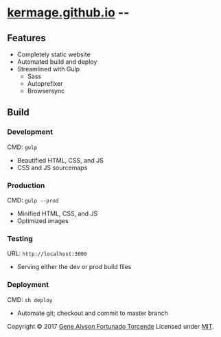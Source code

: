 # [kermage.github.io](https://kermage.github.io) --

## Features
- Completely static website
- Automated build and deploy
- Streamlined with Gulp
	- Sass
	- Autoprefixer
	- Browsersync

## Build
### Development
CMD: `gulp`
- Beautified HTML, CSS, and JS
- CSS and JS sourcemaps

### Production
CMD: `gulp --prod`
- Minified HTML, CSS, and JS
- Optimized images

### Testing
URL: `http://localhost:3000`
- Serving either the dev or prod build files

### Deployment
CMD: `sh deploy`
- Automate git; checkout and commit to master branch

Copyright &copy; 2017 [Gene Alyson Fortunado Torcende](https://github.com/kermage)
Licensed under [MIT](https://github.com/kermage/kermage.github.io/blob/master/LICENSE).
